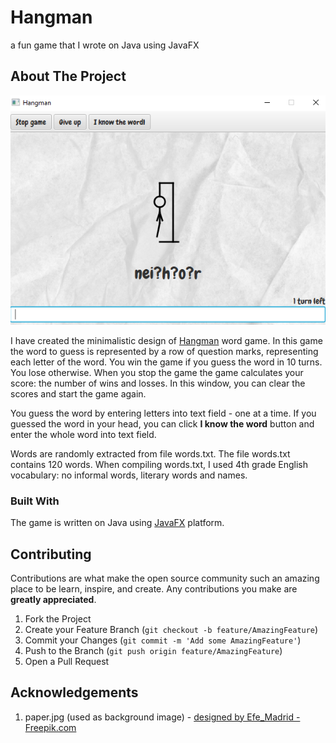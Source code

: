 # Hangman
a fun game that I wrote on Java using JavaFX

## About The Project

![Hangman-screenshot](/resource/hangman-screenshot.png)

I have created the minimalistic design of [Hangman](https://en.wikipedia.org/wiki/Hangman_(game)) word game. In this game
the word to guess is represented by a row of question marks, representing each letter of the word. You win the game if you guess the word
in 10 turns. You lose otherwise. When you stop the game the game calculates your score: the number of wins and losses. In this window, you can clear the scores and start the game again. 

You guess the word by entering letters into text field - one at a time. If you guessed the word in your head, you can click **I know the word** button and enter the whole word into text field.  

Words are randomly extracted from file words.txt. The file words.txt contains 120 words. When compiling words.txt, I used 4th grade English vocabulary: no informal words, literary words and names.    
### Built With
The game is written on Java using [JavaFX](https://openjfx.io/) platform.

## Contributing

Contributions are what make the open source community such an amazing place to be learn, inspire, and create. Any contributions you make are **greatly appreciated**.

1. Fork the Project
2. Create your Feature Branch (`git checkout -b feature/AmazingFeature`)
3. Commit your Changes (`git commit -m 'Add some AmazingFeature'`)
4. Push to the Branch (`git push origin feature/AmazingFeature`)
5. Open a Pull Request

## Acknowledgements
1. paper.jpg (used as background image) - <a href="https://www.freepik.com">designed by Efe_Madrid - Freepik.com</a>

